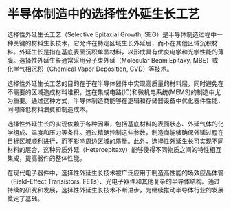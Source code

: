 # 半导体制造中的选择性外延生长工艺

选择性外延生长工艺（Selective Epitaxial Growth, SEG）是半导体制造过程中一种关键的材料生长技术，它允许在特定区域生长外延层，而不在其他区域沉积材料。外延生长是指在基底表面沉积单晶材料，以形成具有优良电学和光学性能的薄膜。选择性外延生长通常采用分子束外延（Molecular Beam Epitaxy, MBE）或化学气相沉积（Chemical Vapor Deposition, CVD）等技术。

选择性外延生长工艺的目的在于在半导体器件中实现高质量的材料层，同时避免在不需要的区域造成材料堆积，这在集成电路(IC)和微机电系统(MEMS)的制造中尤为重要。通过这种方式，半导体制造商能够在逻辑和存储器设备中优化器件性能，同时降低材料浪费和制造成本。

选择性外延生长的实现依赖于各种因素，包括基底材料的表面状态、外延气体的化学组成、温度和压力等条件。通过精确控制这些参数，制造商能够确保外延过程在目标区域顺利进行，而不影响周边区域的质量。此外，选择性外延生长可实现不同材料的层合，这种异质外延（Heteroepitaxy）能够使得不同物质之间的特性相互集成，提高器件的整体性能。

在现代电子器件中，选择性外延生长技术被广泛应用于制造高性能的场效应晶体管（Field-Effect Transistors, FETs）、光电子器件和其他复杂的半导体结构。通过持续的研究和发展，选择性外延生长技术不断进步，为继续推动半导体行业的发展奠定了基础。